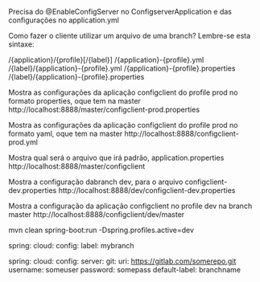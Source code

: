 Precisa do @EnableConfigServer no ConfigserverApplication e das configurações no application.yml


Como fazer o cliente utilizar um arquivo de uma branch? Lembre-se esta sintaxe:

/{application}/{profile}[/{label}]
/{application}-{profile}.yml
/{label}/{application}-{profile}.yml
/{application}-{profile}.properties
/{label}/{application}-{profile}.properties


Mostra as configurações da aplicação configclient do profile prod no formato properties, oque tem na master
http://localhost:8888/master/configclient-prod.properties

Mostra  as configurações da aplicação configclient do profile prod no formato yaml, oque tem  na master
http://localhost:8888/configclient-prod.yml

Mostra qual será o arquivo que irá padrão, application.properties
http://localhost:8888/master/configclient

Mostra a configuração dabranch dev, para o arquivo configclient-dev.properties
http://localhost:8888/dev/configclient-dev.properties

Mostra a configuração da aplicação configclient no profile dev na branch  master
http://localhost:8888/configclient/dev/master


mvn clean spring-boot:run -Dspring.profiles.active=dev

spring:
  cloud:
    config:
        label: mybranch

spring:
  cloud:
    config:
      server:
        git: 
          uri: https://gitlab.com/somerepo.git
          username: someuser
          password: somepass
          default-label: branchname